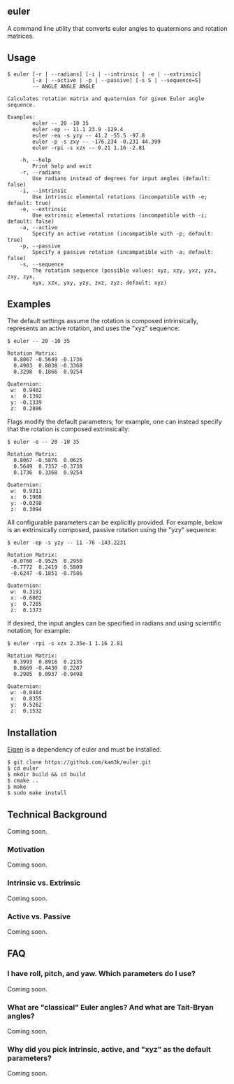 ## euler
A command line utility that converts euler angles to quaternions and rotation matrices. 

## Usage
```
$ euler [-r | --radians] [-i | --intrinsic | -e | --extrinsic]
        [-a | --active | -p | --passive] [-s S | --sequence=S]
        -- ANGLE ANGLE ANGLE

Calculates rotation matrix and quaternion for given Euler angle sequence.

Examples:
        euler -- 20 -10 35
        euler -ep -- 11.1 23.9 -129.4
        euler -ea -s yzy -- 41.2 -55.5 -97.8
        euler -p -s zxy -- -176.234 -0.231 44.399
        euler -rpi -s xzx -- 0.21 1.16 -2.81

    -h, --help
        Print help and exit
    -r, --radians
        Use radians instead of degrees for input angles (default: false)
    -i, --intrinsic
        Use intrinsic elemental rotations (incompatible with -e; default: true)
    -e, --extrinsic
        Use extrinsic elemental rotations (incompatible with -i; default: false)
    -a, --active
        Specify an active rotation (incompatible with -p; default: true)
    -p, --passive
        Specify a passive rotation (incompatible with -a; default: false)
    -s, --sequence
        The rotation sequence (possible values: xyz, xzy, yxz, yzx, zxy, zyx,
        xyx, xzx, yxy, yzy, zxz, zyz; default: xyz)
```

## Examples
The default settings assume the rotation is composed intrinsically, represents an active rotation, and uses the "xyz" sequence:
```
$ euler -- 20 -10 35

Rotation Matrix:
  0.8067 -0.5649 -0.1736
  0.4903  0.8038 -0.3368
  0.3298  0.1866  0.9254

Quaternion:
 w:  0.9402
 x:  0.1392
 y: -0.1339
 z:  0.2806
```
Flags modify the default parameters; for example, one can instead specify that the rotation is composed extrinsically:
```
$ euler -e -- 20 -10 35

Rotation Matrix:
  0.8067 -0.5876  0.0625
  0.5649  0.7357 -0.3738
  0.1736  0.3368  0.9254

Quaternion:
 w:  0.9311
 x:  0.1908
 y: -0.0298
 z:  0.3094
```
All configurable parameters can be explicitly provided. For example, below is an extrinsically composed, passive rotation using the "yzy" sequence:
```
$ euler -ep -s yzy -- 11 -76 -143.2231

Rotation Matrix:
 -0.0760 -0.9525  0.2950
 -0.7772  0.2419  0.5809
 -0.6247 -0.1851 -0.7586

Quaternion:
 w:  0.3191
 x: -0.6002
 y:  0.7205
 z:  0.1373
```
If desired, the input angles can be specified in radians and using scientific notation; for example:
```
$ euler -rpi -s xzx 2.35e-1 1.16 2.81

Rotation Matrix:
  0.3993  0.8916  0.2135
  0.8669 -0.4430  0.2287
  0.2985  0.0937 -0.9498

Quaternion:
 w: -0.0404
 x:  0.8355
 y:  0.5262
 z:  0.1532
```

## Installation
[Eigen](http://eigen.tuxfamily.org/index.php?title=Main_Page) is a dependency of euler and must be installed.
```
$ git clone https://github.com/kam3k/euler.git
$ cd euler
$ mkdir build && cd build
$ cmake ..
$ make
$ sudo make install
```

## Technical Background
Coming soon.

### Motivation
Coming soon.

### Intrinsic vs. Extrinsic
Coming soon.

### Active vs. Passive
Coming soon.

## FAQ
### I have roll, pitch, and yaw. Which parameters do I use?
Coming soon.
### What are "classical" Euler angles? And what are Tait-Bryan angles?
Coming soon.
### Why did you pick intrinsic, active, and "xyz" as the default parameters?
Coming soon.